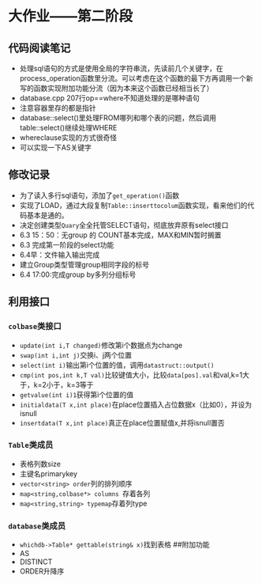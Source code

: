 # 大作业——第二阶段
## 代码阅读笔记
- 处理sql语句的方式是使用全局的字符串流，先读前几个关键字，在process_operation函数里分流。可以考虑在这个函数的最下方再调用一个新写的函数实现附加功能分流（因为本来这个函数已经相当长了）
- database.cpp 207行op==where不知道处理的是哪种语句
- 注意容器里存的都是指针
- database::select()里处理FROM哪列和哪个表的问题，然后调用table::select()继续处理WHERE
- whereclause实现的方式很奇怪
- 可以实现一下AS关键字
## 修改记录
- 为了读入多行sql语句，添加了`get_operation()`函数
- 实现了LOAD，通过大段复制`Table::inserttocolum`函数实现，看来他们的代码基本是通的。
- 决定创建类型`Quary`全全托管SELECT语句，彻底放弃原有select接口
- 6.3 15：50：无group 的 COUNT基本完成，MAX和MIN暂时搁置
- 6.3 完成第一阶段的select功能
- 6.4早：文件输入输出完成
- 建立Group类型管理group相同字段的标号
- 6.4 17:00:完成group by多列分组标号
## 利用接口
### `colbase`类接口
- `update(int i,T changed)`修改第i个数据点为change
- `swap(int i,int j)`交换i、j两个位置
- `select(int i)`输出第i个位置的值，调用`datastruct::output()`
- `cmp(int pos,int k,T val)`比较键值大小，比较`data[pos].val`和val,k=1大于，k=2小于，k=3等于
- `getvalue(int i)1`获得第i个位置的值
- `initialdata(T x,int place)`在place位置插入占位数据x（比如0），并设为isnull
- `insertdata(T x,int place)`真正在place位置赋值x,并将isnull置否
### `Table`类成员
- 表格列数size
- 主键名primarykey
- `vector<string> order`列的排列顺序
- `map<string,colbase*> columns `存着各列
- `map<string,string> typemap`存着列type
### `database`类成员
- `whichdb->Table* gettable(string& x)`找到表格
##附加功能
- AS
- DISTINCT
- ORDER升降序